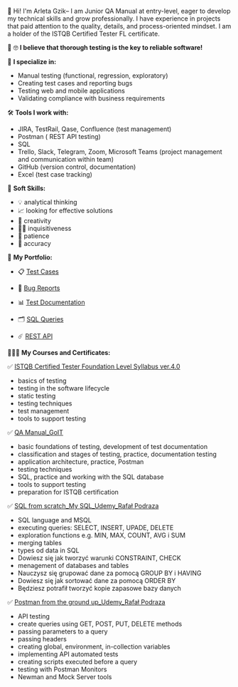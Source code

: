 👋 Hi! I'm Arleta Gzik– I am Junior QA Manual at entry-level, eager to develop my technical skills and grow professionally. I have experience in projects that paid attention to the quality, details, and process-oriented mindset. I am a holder of the ISTQB Certified Tester FL certificate.    

🚀 🤓 **I believe that thorough testing is the key to reliable software!** 

💼 **I specialize in:** 
- Manual testing (functional, regression, exploratory)
- Creating test cases and reporting bugs
- Testing web and mobile applications
- Validating compliance with business requirements

🛠️ **Tools I work with:** 
- JIRA, TestRail, Qase, Confluence (test management)
- Postman ( REST API testing)
- SQL
- Trello, Slack, Telegram, Zoom, Microsoft Teams (project management and communication within team)
- GitHub (version control, documentation)
- Excel (test case tracking)
  
🧠 **Soft Skills:**  

- 💡 analytical thinking  
- 📈 looking for effective solutions  
- 🎨 creativity  
- 🕵️‍♀️ inquisitiveness  
- 🗿 patience  
- 🔎 accuracy  

📂 **My Portfolio:** 

- 📋 [Test Cases](https://drive.google.com/drive/folders/1V4ZmBqiYVvE8XdFyDmCrc6i-5h_wd6vO?usp=sharing)  

- 🐛 [Bug Reports](https://drive.google.com/drive/folders/1ENhBqoVO_35Vk-lBRQA7GJJ3Kmo6SAXT?usp=sharing)

- 📊 [Test Documentation](https://drive.google.com/drive/folders/1PIiBblpPDtMKFnaNV0qhASSZn_oTIAoj?usp=sharing)  

- 🗂️ [SQL Queries](./SQL)

- ☄️ [REST API](./Postman)

👩🏻‍🎓 **My Courses and Certificates:** 

✅ [ISTQB Certified Tester Foundation Level Syllabus ver.4.0](https://drive.google.com/file/d/1AhcRM5SgD-3cYsA_0wwX7fHEumS8x09E/view?usp=sharing)  

- basics of testing
- testing in the software lifecycle
- static testing
- testing techniques
- test management
- tools to support testing

✅ [QA Manual_GoIT](https://drive.google.com/file/d/1UE-0AAWiPQ3GYd-rBi7dfAGwVm-zBAE2/view?usp=sharing)  

- basic foundations of testing, development of test documentation  
- classification and stages of testing, practice, documentation testing  
- application architecture, practice, Postman  
- testing techniques    
- SQL, practice and working with the SQL database  
- tools to support testing
- preparation for ISTQB certification

✅ [SQL from scratch_My SQL_Udemy_Rafał Podraza](https://drive.google.com/file/d/1zT_JSJlVGHgZF2GzWbFSltV6laYxeyCY/view?usp=sharing)  

- SQL language and MSQL 
- executing queries: SELECT, INSERT, UPADE, DELETE
- exploration functions e.g. MIN, MAX, COUNT, AVG i SUM
- merging tables
- types od data in SQL
- Dowiesz się jak tworzyć warunki CONSTRAINT, CHECK
- menagement of databases and tables
- Nauczysz się grupować dane za pomocą GROUP BY i HAVING
- Dowiesz się jak sortować dane za pomocą ORDER BY
- Będziesz potrafił tworzyć kopie zapasowe bazy danych
  
✅ [Postman from the ground up_Udemy_Rafał Podraza](https://drive.google.com/file/d/1WT9uxaAjCMALJ1fcCIXSTBBAZwYDsH-f/view?usp=sharing)  

- API testing
- create queries using GET, POST, PUT, DELETE methods
- passing parameters to a query
- passing headers
- creating global, environment, in-collection variables
- implementing API automated tests
- creating scripts executed before a query
- testing with Postman Monitors
- Newman and Mock Server tools

